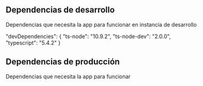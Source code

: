 ## Dependencias de desarrollo

Dependencias que necesita la app para funcionar en instancia de desarrollo

"devDependencies": {
"ts-node": "10.9.2",
"ts-node-dev": "2.0.0",
"typescript": "5.4.2"
}

## Dependencias de producción

Dependencias que necesita la app para funcionar
